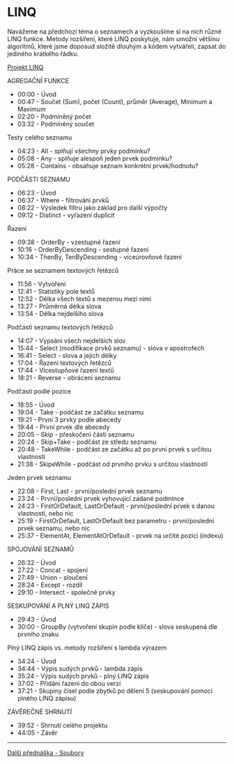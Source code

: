 # LINQ

Navážeme na předchozí téma o seznamech a vyzkoušíme si na nich různé LINQ funkce. Metody rozšíření, které LINQ poskytuje, nám umožní většinu algoritmů, které jsme doposud složitě dlouhým a kódem vytvářeli, zapsat do jediného krátkého řádku.

[Projekt LINQ](https://github.com/PetrVobornik/prednasky/tree/master/ZakladyCs/08-LINQ/LINQ)


AGREGAČNÍ FUNKCE
* 00:00 - Úvod
* 00:47 - Součet (Sum), počet (Count), průměr (Average), Minimum a Maximum
* 02:20 - Podmíněný počet
* 03:32 - Podmíněný součet

Testy celého seznamu
* 04:23 - All - splňují všechny prvky podmínku?
* 05:08 - Any - splňuje alespoň jeden prvek podmínku?
* 05:28 - Contains - obsahuje seznam konkrétní prvek/hodnotu?

PODČÁSTI SEZNAMU
* 06:23 - Úvod
* 06:37 - Where - filtrování prvků
* 08:22 - Výsledek filtru jako základ pro další výpočty
* 09:12 - Distinct - vyřazení duplicit

Řazení
* 09:38 - OrderBy - vzestupné řazení
* 10:16 - OrderByDescending - sestupné řazení
* 10:34 - ThenBy, TenByDescending - víceúrovňové řazení

Práce se seznamem textových řetězců
* 11:56 - Vytvoření
* 12:41 - Statistiky pole textů
* 12:52 - Délka všech textů s mezerou mezi nimi
* 13:27 - Průměrná délka slova
* 13:54 - Délka nejdelšího slova

Podčásti seznamu textových řetězců
* 14:07 - Vypsání všech nejdelších slov
* 15:44 - Select (modifikace prvků seznamu) - slova v apostrofech
* 16:41 - Select - slova a jejich délky
* 17:04 - Řazení textových řetězců
* 17:44 - Vícestupňové řazení textů
* 18:21 - Reverse - obrácení seznamu

Podčásti podle pozice
* 18:55 - Úvod
* 19:04 - Take - podčást ze začátku seznamu
* 19:21 - První 3 prvky podle abecedy
* 19:44 - První prvek dle abecedy
* 20:05 - Skip - přeskočení části seznamu
* 20:24 - Skip+Take - podčást ze středu seznamu
* 20:48 - TakeWhile - podčást ze začátku až po první prvek s určitou vlastností
* 21:38 - SkipeWhile - podčást od prvního prvku s určitou vlastností

Jeden prvek seznamu
* 22:08 - First, Last - první/poslední prvek seznamu
* 23:24 - První/poslední prvek vyhovující zadané podmínce
* 24:23 - FirstOrDefault, LastOrDefault - první/poslední prvek s danou vlastností, nebo nic
* 25:19 - FirstOrDefault, LastOrDefault bez parametru - první/poslední prvek seznamu, nebo nic
* 25:37 - ElementAt, ElementAtOrDefault - prvek na určité pozici (indexu)

SPOJOVÁNÍ SEZNAMŮ
* 26:32 - Úvod
* 27:22 - Concat - spojení
* 27:49 - Union - sloučení
* 28:24 - Except - rozdíl
* 29:10 - Intersect - společné prvky

SESKUPOVÁNÍ A PLNÝ LINQ ZÁPIS
* 29:43 - Úvod
* 30:00 - GroupBy (vytvoření skupin podle klíče) - slova seskupená dle prvního znaku

Plný LINQ zápis vs. metody rozšíření s lambda výrazem
* 34:24 - Úvod
* 34:44 - Výpis sudých prvků - lambda zápis
* 35:24 - Výpis sudých prvků - plný LINQ zápis
* 37:02 - Přidání řazení do obou verzí
* 37:21 - Skupiny čísel podle zbytků po dělení 5 (seskupování pomocí plného LINQ zápisu)

ZÁVĚREČNÉ SHRNUTÍ
* 39:52 - Shrnutí celého projektu
* 44:05 - Závěr

---

[Další přednáška - Soubory](https://github.com/PetrVobornik/prednasky/tree/master/ZakladyCs/09-Soubory)

